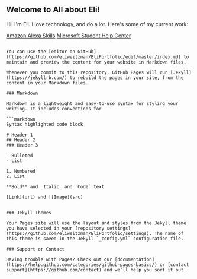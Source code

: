 ## Welcome to All about Eli!

Hi! I'm Eli. I love technology, and do a lot. Here's some of my current work:

[Amazon Alexa Skills](https://www.amazon.com/s?k=Eli+W&i=alexa-skills&ref=nb_sb_noss_2_)
[Microsoft Student Help Center](https://support.office.com/en-us/article/student-help-center-395ab230-55bf-44c6-b265-e832d729b694)



```## Welcome to GitHub Pages

You can use the [editor on GitHub](https://github.com/eliweitzman/EliPortfolio/edit/master/index.md) to maintain and preview the content for your website in Markdown files.

Whenever you commit to this repository, GitHub Pages will run [Jekyll](https://jekyllrb.com/) to rebuild the pages in your site, from the content in your Markdown files.

### Markdown

Markdown is a lightweight and easy-to-use syntax for styling your writing. It includes conventions for

```markdown
Syntax highlighted code block

# Header 1
## Header 2
### Header 3

- Bulleted
- List

1. Numbered
2. List

**Bold** and _Italic_ and `Code` text

[Link](url) and ![Image](src)
```

```For more details see [GitHub Flavored Markdown](https://guides.github.com/features/mastering-markdown/).

### Jekyll Themes

Your Pages site will use the layout and styles from the Jekyll theme you have selected in your [repository settings](https://github.com/eliweitzman/EliPortfolio/settings). The name of this theme is saved in the Jekyll `_config.yml` configuration file.

### Support or Contact

Having trouble with Pages? Check out our [documentation](https://help.github.com/categories/github-pages-basics/) or [contact support](https://github.com/contact) and we’ll help you sort it out.
